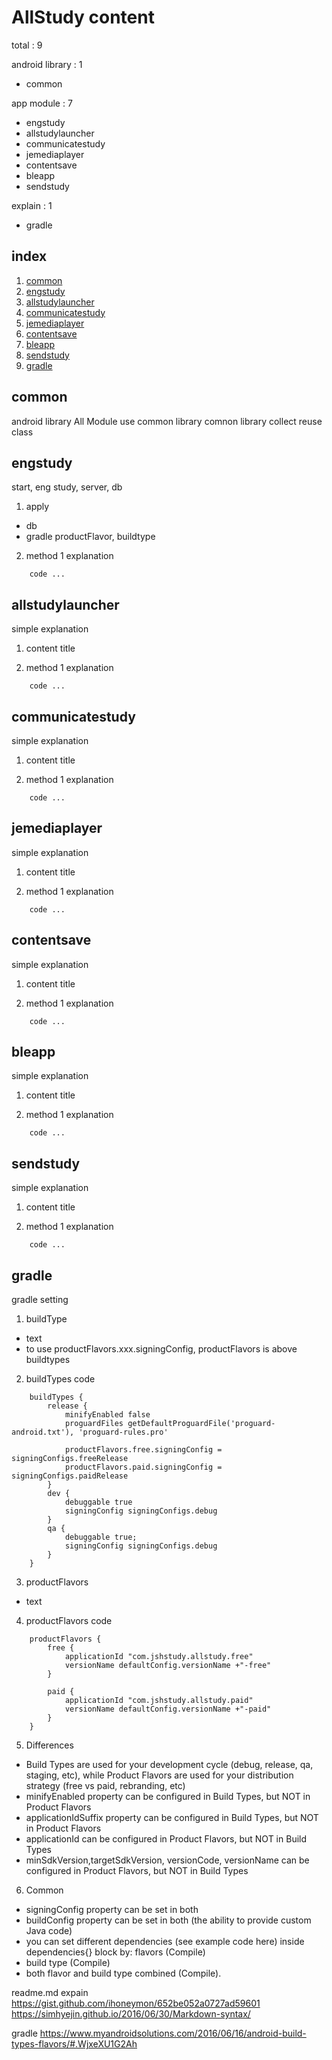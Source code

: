 AllStudy content
============================
total : 9

android library : 1
- common

app module : 7
- engstudy
- allstudylauncher
- communicatestudy
- jemediaplayer
- contentsave
- bleapp
- sendstudy

explain : 1
- gradle


index
--------
1. [common](#common)
2. [engstudy](#engstudy)
3. [allstudylauncher](#allstudylauncher)
4. [communicatestudy](#communicatestudy)
5. [jemediaplayer](#jemediaplayer)
6. [contentsave](#contentsave)
7. [bleapp](#bleapp)
8. [sendstudy](#sendstudy)
9. [gradle](#gradle)


common <a id="common">
--------
android library
All Module use common library
comnon library collect reuse class 


engstudy <a id="engstudy">
---------
start, eng study, server, db

1. apply
  * db
  * gradle productFlavor, buildtype

2. method 1 explanation
~~~~
    code ...
~~~~

allstudylauncher <a id="allstudylauncher">
--------------------
simple explanation

1. content title

2. method 1 explanation
~~~~
    code ...
~~~~

communicatestudy <a id="communicatestudy">
--------------------
simple explanation

1. content title

2. method 1 explanation
~~~~
    code ...
~~~~

jemediaplayer <a id="jemediaplayer">
--------------------
simple explanation

1. content title

2. method 1 explanation
~~~~
    code ...
~~~~

contentsave <a id="contentsave">
--------------------
simple explanation

1. content title

2. method 1 explanation
~~~~
    code ...
~~~~

bleapp <a id="bleapp">
--------------------
simple explanation

1. content title

2. method 1 explanation
~~~~
    code ...
~~~~

sendstudy <a id="sendstudy">
--------------------
simple explanation

1. content title

2. method 1 explanation
~~~~
    code ...
~~~~


gradle <a id="gradle">
--------------------
gradle setting

1. buildType
  * text
  * to use productFlavors.xxx.signingConfig, productFlavors is above buildtypes

2. buildTypes code
~~~~
    buildTypes {
        release {
            minifyEnabled false
            proguardFiles getDefaultProguardFile('proguard-android.txt'), 'proguard-rules.pro'

            productFlavors.free.signingConfig = signingConfigs.freeRelease
            productFlavors.paid.signingConfig = signingConfigs.paidRelease
        }
        dev {
            debuggable true
            signingConfig signingConfigs.debug
        }
        qa {
            debuggable true;
            signingConfig signingConfigs.debug
        }
    }
~~~~

3. productFlavors
  * text

4. productFlavors code
~~~~
    productFlavors {
        free {
            applicationId "com.jshstudy.allstudy.free"
            versionName defaultConfig.versionName +"-free"
        }

        paid {
            applicationId "com.jshstudy.allstudy.paid"
            versionName defaultConfig.versionName +"-paid"
        }
    }
~~~~

5. Differences
  * Build Types are used for your development cycle (debug, release, qa, staging, etc), while Product Flavors are used for your distribution strategy (free vs paid, rebranding, etc)
  * minifyEnabled property can be configured in Build Types, but NOT in Product Flavors
  * applicationIdSuffix property can be configured in Build Types, but NOT in Product Flavors
  * applicationId can be configured in Product Flavors, but NOT in Build Types
  * minSdkVersion,targetSdkVersion, versionCode, versionName can be configured in Product Flavors, but NOT in Build Types

6. Common
  * signingConfig property can be set in both
  * buildConfig property can be set in both (the ability to provide custom Java code)
  * you can set different dependencies (see example code here) inside dependencies{} block by: flavors (<flavorName>Compile)
  * build type (<buildTypeName>Compile)
  * both flavor and build type combined (<flavorName><BuildTypeName>Compile).



readme.md expain
https://gist.github.com/ihoneymon/652be052a0727ad59601
https://simhyejin.github.io/2016/06/30/Markdown-syntax/

gradle
https://www.myandroidsolutions.com/2016/06/16/android-build-types-flavors/#.WjxeXU1G2Ah
